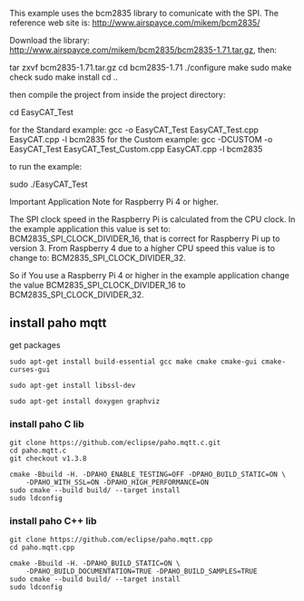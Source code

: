 This example uses the bcm2835 library to comunicate with the SPI.
The reference web site is: http://www.airspayce.com/mikem/bcm2835/

Download the library: http://www.airspayce.com/mikem/bcm2835/bcm2835-1.71.tar.gz, then:

tar zxvf bcm2835-1.71.tar.gz
cd bcm2835-1.71
./configure
make
sudo make check
sudo make install
cd ..

then compile the project from inside the project directory:

cd EasyCAT_Test

for the Standard example: gcc -o EasyCAT_Test EasyCAT_Test.cpp EasyCAT.cpp -l bcm2835
for the Custom example: gcc -DCUSTOM -o EasyCAT_Test EasyCAT_Test_Custom.cpp EasyCAT.cpp -l bcm2835

to run the example:

sudo ./EasyCAT_Test


Important Application Note for Raspberry Pi 4 or higher.

The SPI clock speed in the Raspberry Pi is calculated from
the CPU clock.
In the example application this value is set to:
BCM2835_SPI_CLOCK_DIVIDER_16, that is correct for
Raspberry Pi up to version 3.
From Raspberry 4 due to a higher CPU speed this value is
to change to: BCM2835_SPI_CLOCK_DIVIDER_32.

So if You use a Raspberry Pi 4 or higher in the example
application change the value
BCM2835_SPI_CLOCK_DIVIDER_16 to
BCM2835_SPI_CLOCK_DIVIDER_32.

## install paho mqtt

get packages

```
sudo apt-get install build-essential gcc make cmake cmake-gui cmake-curses-gui
```
```
sudo apt-get install libssl-dev
```
```
sudo apt-get install doxygen graphviz
```

### install paho C lib

```
git clone https://github.com/eclipse/paho.mqtt.c.git
cd paho.mqtt.c
git checkout v1.3.8

cmake -Bbuild -H. -DPAHO_ENABLE_TESTING=OFF -DPAHO_BUILD_STATIC=ON \
    -DPAHO_WITH_SSL=ON -DPAHO_HIGH_PERFORMANCE=ON
sudo cmake --build build/ --target install
sudo ldconfig
```

### install paho C++ lib

```
git clone https://github.com/eclipse/paho.mqtt.cpp
cd paho.mqtt.cpp

cmake -Bbuild -H. -DPAHO_BUILD_STATIC=ON \
    -DPAHO_BUILD_DOCUMENTATION=TRUE -DPAHO_BUILD_SAMPLES=TRUE
sudo cmake --build build/ --target install
sudo ldconfig
```
